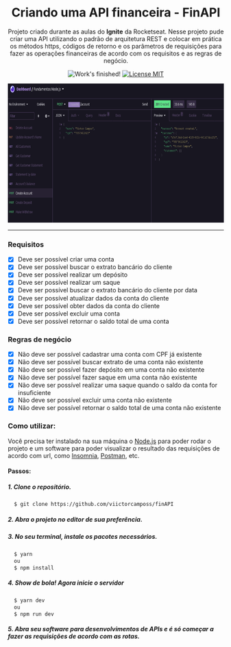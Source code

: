 <h1 align="center">
  Criando uma API financeira - FinAPI
</h1>

<p align="center">
  Projeto criado durante as aulas do <strong>Ignite</strong> da Rocketseat.
  Nesse projeto pude criar uma API utilizando o padrão de arquitetura REST e colocar
  em prática os métodos https, códigos de retorno e os parâmetros de requisições
  para fazer as operações financeiras de acordo com os requisitos e as regras de negócio.
</p>

<p align="center">
  <img src="https://img.shields.io/badge/Status-Finalizado-brightgreen" alt="Work's finished!">
  <a href="https://opensource.org/licenses/MIT">
    <img src="https://img.shields.io/badge/Licença-MIT-blue.svg" alt="License MIT">
  </a>
</p>

[//]: # (Add your gifs/images here:)
<p align="center">
  <img src="public/insomnia.png" alt="demo" height="325">
</p>

<hr />

### Requisitos

- [x] Deve ser possível criar uma conta
- [x] Deve ser possível buscar o extrato bancário do cliente
- [x] Deve ser possível realizar um depósito
- [x] Deve ser possível realizar um saque
- [x] Deve ser possível buscar o extrato bancário do cliente por data
- [x] Deve ser possível atualizar dados da conta do cliente
- [x] Deve ser possível obter dados da conta do cliente
- [x] Deve ser possível excluir uma conta
- [x] Deve ser possível retornar o saldo total de uma conta 

### Regras de negócio

- [x] Não deve ser possível cadastrar uma conta com CPF já existente
- [x] Não deve ser possível buscar extrato de uma conta não existente
- [x] Não deve ser possível fazer depósito em uma conta não existente
- [x] Não deve ser possível fazer saque em uma conta não existente
- [x] Não deve ser possível realizar uma saque quando o saldo da conta for insuficiente
- [x] Não deve ser possível excluir uma conta não existente
- [x] Não deve ser possível retornar o saldo total de uma conta não existente 

### Como utilizar:
Você precisa ter instalado na sua máquina o [Node.js](https://nodejs.org/en/) para poder rodar o projeto e um software para poder visualizar o resultado das requisições de acordo com url, como [Insomnia](https://insomnia.rest/), [Postman](https://www.postman.com/), etc.
   
#### Passos:

##### 1. Clone o repositório.

```
  $ git clone https://github.com/viictorcamposs/finAPI
```
##### 2. Abra o projeto no editor de sua preferência.

##### 3. No seu terminal, instale os pacotes necessários.

```
  $ yarn 
  ou 
  $ npm install
```

##### 4. Show de bola! Agora inicie o servidor

```
  $ yarn dev 
  ou 
  $ npm run dev
```
##### 5. Abra seu software para desenvolvimentos de APIs e é só começar a fazer as requisições de acordo com as rotas.
